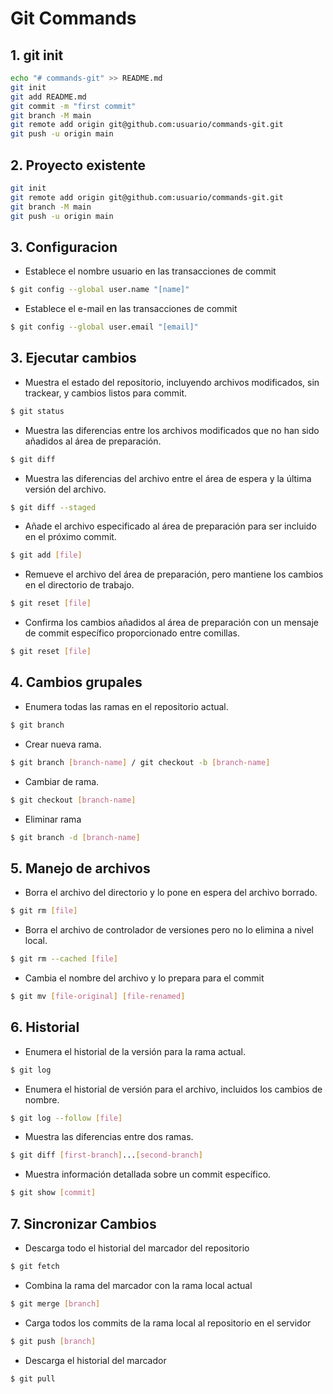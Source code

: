 # Git Commands

## 1. git init
```bash
echo "# commands-git" >> README.md
git init
git add README.md
git commit -m "first commit"
git branch -M main
git remote add origin git@github.com:usuario/commands-git.git
git push -u origin main
```

## 2. Proyecto existente
```bash
git init
git remote add origin git@github.com:usuario/commands-git.git
git branch -M main
git push -u origin main
```

## 3. Configuracion

- Establece el nombre usuario en las transacciones de commit

```bash
$ git config --global user.name "[name]"
```

- Establece el e-mail en las transacciones de commit

```bash
$ git config --global user.email "[email]"
```

## 3. Ejecutar cambios

- Muestra el estado del repositorio, incluyendo archivos modificados, sin trackear, y cambios listos para commit.
```bash
$ git status
```

- Muestra las diferencias entre los archivos modificados que no han sido añadidos al área de preparación.
```bash
$ git diff
```

- Muestra las diferencias del archivo entre el área de espera y la última versión del archivo.
```bash
$ git diff --staged
```

- Añade el archivo especificado al área de preparación para ser incluido en el próximo commit.
```bash
$ git add [file]
```

- Remueve el archivo del área de preparación, pero mantiene los cambios en el directorio de trabajo.
```bash
$ git reset [file]
```

- Confirma los cambios añadidos al área de preparación con un mensaje de commit específico proporcionado entre comillas.

```bash
$ git reset [file]
```

## 4. Cambios grupales

- Enumera todas las ramas en el repositorio actual.

```bash
$ git branch
```

- Crear nueva rama.

```bash
$ git branch [branch-name] / git checkout -b [branch-name] 
```

- Cambiar de rama.

```bash
$ git checkout [branch-name] 
```

- Eliminar rama

```bash
$ git branch -d [branch-name]
```

## 5. Manejo de archivos

- Borra el archivo del directorio y lo pone en espera del archivo borrado.

```bash
$ git rm [file]
```

- Borra el archivo de controlador de versiones pero no lo elimina a nivel local.

```bash
$ git rm --cached [file]
```

- Cambia el nombre del archivo y lo prepara para el commit
```bash
$ git mv [file-original] [file-renamed]
```

## 6. Historial

- Enumera el historial de la versión para la rama actual.
```bash
$ git log
```

- Enumera el historial de versión para el archivo, incluidos los cambios de nombre.
```bash
$ git log --follow [file]
```

- Muestra las diferencias entre dos ramas.
```bash
$ git diff [first-branch]...[second-branch]
```

- Muestra información detallada sobre un commit específico.
```bash
$ git show [commit]
```

## 7. Sincronizar Cambios

- Descarga todo el historial del marcador del repositorio
```bash
$ git fetch
```

- Combina la rama del marcador con la rama local actual
```bash
$ git merge [branch]
```

- Carga todos los commits de la rama local al repositorio en el servidor
```bash
$ git push [branch]
```

- Descarga el historial del marcador
```bash
$ git pull
```
